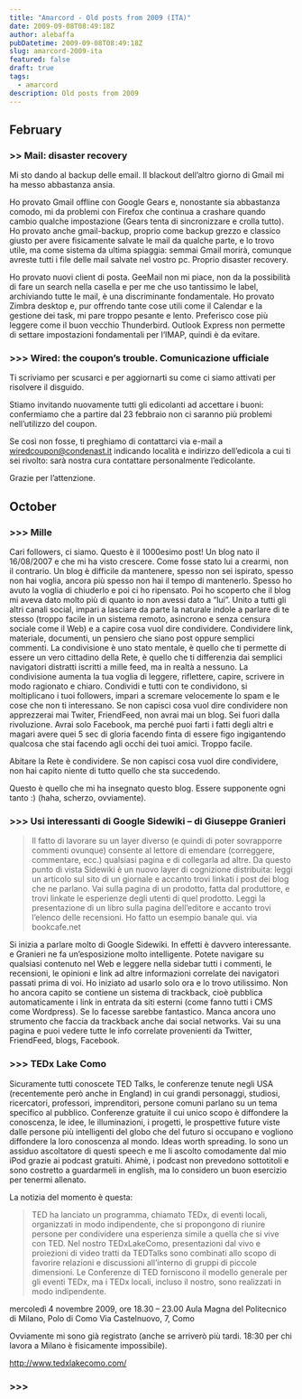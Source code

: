 ```yaml
---
title: "Amarcord - Old posts from 2009 (ITA)"
date: 2009-09-08T08:49:18Z
author: alebaffa
pubDatetime: 2009-09-08T08:49:18Z
slug: amarcord-2009-ita
featured: false
draft: true
tags:
  - amarcord
description: Old posts from 2009
---
```

## February
### >> Mail: disaster recovery
Mi sto dando al backup delle email. Il blackout dell’altro giorno di Gmail mi ha messo abbastanza ansia.

Ho provato Gmail offline con Google Gears e, nonostante sia abbastanza comodo, mi da problemi con Firefox che continua a crashare quando cambio qualche impostazione (Gears tenta di sincronizzare e crolla tutto). Ho provato anche gmail-backup, proprio come backup grezzo e classico giusto per avere fisicamente salvate le mail da qualche parte, e lo trovo utile, ma come sistema da ultima spiaggia: semmai Gmail morirà, comunque avreste tutti i file delle mail salvate nel vostro pc. Proprio disaster recovery.

Ho provato nuovi client di posta. GeeMail non mi piace, non da la possibilità di fare un search nella casella e per me che uso tantissimo le label, archiviando tutte le mail, è una discriminante fondamentale. Ho provato Zimbra desktop e, pur offrendo tante cose utili come il Calendar e la gestione dei task, mi pare troppo pesante e lento. Preferisco cose più leggere come il buon vecchio Thunderbird. Outlook Express non permette di settare impostazioni fondamentali per l’IMAP, quindi è da evitare.

### >>> Wired: the coupon’s trouble. Comunicazione ufficiale
Ti scriviamo per scusarci e per aggiornarti su come ci siamo attivati per risolvere il disguido.

Stiamo invitando nuovamente tutti gli edicolanti ad accettare i buoni: confermiamo che a partire dal 23 febbraio non ci saranno più problemi nell’utilizzo del coupon.

Se così non fosse, ti preghiamo di contattarci via e-mail a wiredcoupon@condenast.it indicando località e indirizzo dell’edicola a cui ti sei rivolto: sarà nostra cura contattare personalmente l’edicolante.

Grazie per l’attenzione.

## October
### >>> Mille
Cari followers, ci siamo. Questo è il 1000esimo post! Un blog nato il 16/08/2007 e che mi ha visto crescere. Come fosse stato lui a crearmi, non il contrario. Un blog è difficile da mantenere, spesso non sei ispirato, spesso non hai voglia, ancora più spesso non hai il tempo di mantenerlo. Spesso ho avuto la voglia di chiuderlo e poi ci ho ripensato. Poi ho scoperto che il blog mi aveva dato molto più di quanto io non avessi dato a “lui”. Unito a tutti gli altri canali social, impari a lasciare da parte la naturale indole a parlare di te stesso (troppo facile in un sistema remoto, asincrono e senza censura sociale come il Web) e a capire cosa vuol dire condividere. Condividere link, materiale, documenti, un pensiero che siano post oppure semplici commenti. La condivisione è uno stato mentale, è quello che ti permette di essere un vero cittadino della Rete, è quello che ti differenzia dai semplici navigatori distratti iscritti a mille feed, ma in realtà a nessuno. La condivisione aumenta la tua voglia di leggere, riflettere, capire, scrivere in modo ragionato e chiaro. Condividi e tutti con te condividono, si moltiplicano i tuoi followers, impari a scremare velocemente lo spam e le cose che non ti interessano. Se non capisci cosa vuol dire condividere non apprezzerai mai Twiter, FriendFeed, non avrai mai un blog. Sei fuori dalla rivoluzione. Avrai solo Facebook, ma perché puoi farti i fatti degli altri e magari avere quei 5 sec di gloria facendo finta di essere figo ingigantendo qualcosa che stai facendo agli occhi dei tuoi amici. Troppo facile.

Abitare la Rete è condividere. Se non capisci cosa vuol dire condividere, non hai capito niente di tutto quello che sta succedendo.

Questo è quello che mi ha insegnato questo blog. Essere supponente ogni tanto :) (haha, scherzo, ovviamente).

### >>> Usi interessanti di Google Sidewiki – di Giuseppe Granieri
> Il fatto di lavorare su un layer diverso (e quindi di poter sovrapporre commenti ovunque) consente al lettore di emendare (correggere, commentare, ecc.) qualsiasi pagina e di collegarla ad altre. Da questo punto di vista Sidewiki è un nuovo layer di cognizione distribuita: leggi un articolo sul sito di un giornale e accanto trovi linkati i post dei blog che ne parlano. Vai sulla pagina di un prodotto, fatta dal produttore, e trovi linkate le esperienze degli utenti di quel prodotto. Leggi la presentazione di un libro sulla pagina dell’editore e accanto trovi l’elenco delle recensioni. Ho fatto un esempio banale qui.
via bookcafe.net

Si inizia a parlare molto di Google Sidewiki. In effetti è davvero interessante. e Granieri ne fa un’esposizione molto intelligente.
Potete navigare su qualsiasi contenuto nel Web e leggere nella sidebar tutti i commenti, le recensioni, le opinioni e link ad altre informazioni correlate dei navigatori passati prima di voi. Ho iniziato ad usarlo solo ora e lo trovo utilissimo. Non ho ancora capito se contiene un sistema di trackback, cioè pubblica automaticamente i link in entrata da siti esterni (come fanno tutti i CMS come Wordpress). Se lo facesse sarebbe fantastico.
Manca ancora uno strumento che faccia da trackback anche dai social networks. Vai su una pagina e puoi vedere tutte le info correlate provenienti da Twitter, FriendFeed, blogs, Facebook.

### >>> TEDx Lake Como
Sicuramente tutti conoscete TED Talks, le conferenze tenute negli USA (recentemente però anche in England) in cui grandi personaggi, studiosi, ricercatori, professori, imprenditori, persone comuni parlano su un tema specifico al pubblico. Conferenze gratuite il cui unico scopo è diffondere la conoscenza, le idee, le illuminazioni, i progetti, le prospettive future viste dalle persone più intelligenti del globo che del futuro si occupano e vogliono diffondere la loro conoscenza al mondo.
Ideas worth spreading.
Io sono un assiduo ascoltatore di questi speech e me li ascolto comodamente dal mio iPod grazie ai podcast gratuiti. Ahimè, i podcast non prevedono sottotitoli e sono costretto a guardarmeli in english, ma lo considero un buon esercizio per tenermi allenato.

La notizia del momento è questa:

> TED ha lanciato un programma, chiamato TEDx,  di eventi locali, organizzati in modo indipendente, che si propongono di riunire persone per condividere una esperienza simile a quella che si vive con TED.  Nel nostro TEDxLakeComo, presentazioni dal vivo e proiezioni di video tratti da TEDTalks  sono combinati allo scopo di favorire relazioni e discussioni all’interno di gruppi di piccole dimensioni.  Le Conferenze di TED forniscono il modello generale per gli eventi  TEDx, ma i TEDx locali, incluso il nostro, sono realizzati in modo indipendente.

mercoledì 4 novembre 2009,  ore 18.30 – 23.00
Aula Magna del Politecnico di Milano,  Polo di Como
Via Castelnuovo, 7,  Como

Ovviamente mi sono già registrato (anche se arriverò più tardi. 18:30 per chi lavora a Milano è fisicamente impossibile).

http://www.tedxlakecomo.com/


### >>> 

